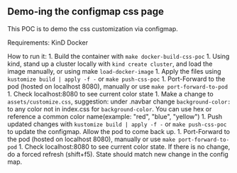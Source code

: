 ## Demo-ing the configmap css page

This POC is to demo the css customization via configmap.

Requirements:
KinD
Docker

How to run it:
    1. Build the container with ```make docker-build-css-poc```
    1. Using kind, stand up a cluster locally with ```kind create cluster```, and load the image manually, or using make ```load-docker-image```
    1. Apply the files using ```kustomize build | apply -f -``` or ```make push-css-poc```
    1. Port-Forward to the pod (hosted on localhost 8080), manually or use ```make port-forward-to-pod```
    1. Check localhost:8080 to see current color state
    1. Make a change to ```assets/customize.css```, suggestion: under .navbar change ```background-color: ``` to any color not in index.css for ```background-color```. You can use hex or reference a common color name(example: "red", "blue", "yellow")
    1. Push updated changes with ```kustomize build | apply -f -``` or ```make push-css-poc``` to update the configmap. Allow the pod to come back up.
    1. Port-Forward to the pod (hosted on localhost 8080), manually or use ```make port-forward-to-pod```
    1. Check localhost:8080 to see current color state. If there is no change, do a forced refresh (shift+f5). State should match new change in the config map.
